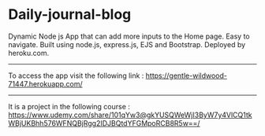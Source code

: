 # Daily-journal-blog
Dynamic Node js App that can add more inputs to the Home page.
Easy to navigate.
Built using node.js, express.js, EJS and  Bootstrap.
Deployed by heroku.com.
*****************************************************************************************
To access the app visit the following link : https://gentle-wildwood-71447.herokuapp.com/
****************************************************************************************
It is a project in the following course :  
https://www.udemy.com/share/101qYw3@gkYUSQWeWjI3ByW7y4VlCQ1tkWBjUKBhh576WFNQBjRgg2IDJBQtdYFGMpoRCB8R5w==/

